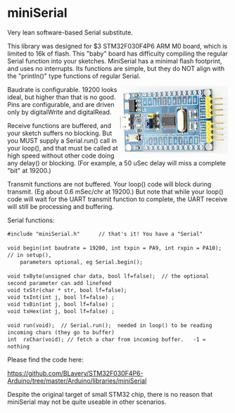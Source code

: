 # miniSerial
Very lean software-based Serial substitute.

This library was designed for $3 STM32F030F4P6 ARM M0 board, which is limited to 16k of flash. This "baby" board has difficulty compiling the regular Serial function into your sketches.  MiniSerial has a minimal flash footprint, and uses no interrupts. Its functions are simple, but they do NOT align with the "println()" type functions of regular Serial.

<img align="right" src="STM32F030-Dev-Brd.jpg">Baudrate is configurable. 19200 looks ideal, but higher than that is no good. Pins are configurable, and are driven only by digitalWrite and digitalRead.

Receive functions are buffered, and your sketch suffers no blocking. But you MUST supply a Serial.run() call in your loop(), and that must be called at high speed without other code doing any delay() or blocking. (For example, a 50 uSec delay will miss a complete "bit" at 19200.) 

Transmit functions are not buffered. Your loop() code will block during transmit. (Eg about 0.6 mSec/chr at 19200.) But note that while your loop() code will wait for the UART transmit function to complete, the UART receive will still be processing and buffering. 

Serial functions:

	#include "miniSerial.h"      // that's it! You have a "Serial"
	
	void begin(int baudrate = 19200, int txpin = PA9, int rxpin = PA10);  // in setup(), 
        parameters optional, eg Serial.begin();
  
	void txByte(unsigned char data, bool lf=false);  // the optional second parameter can add linefeed
	void txStr(char * str, bool lf=false);
	void txInt(int j, bool lf=false) ;
	void txBin(int j, bool lf=false) ;
	void txHex(int j, bool lf=false) ;
  
	void run(void);  // Serial.run();  needed in loop() to be reading incoming chars (they go to buffer)
	int  rxChar(void); // fetch a char from incoming buffer.   -1 = nothing

Please find the code here:

https://github.com/BLavery/STM32F030F4P6-Arduino/tree/master/Arduino/libraries/miniSerial

Despite the original target of small STM32 chip, there is no reason that miniSerial may not be quite useable in other scenarios.
